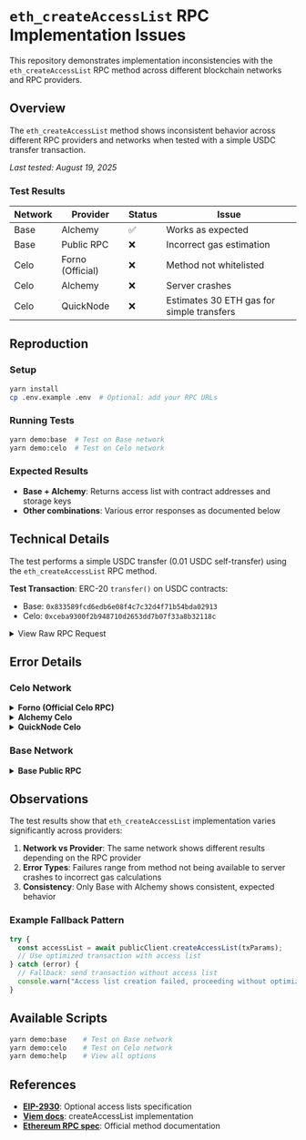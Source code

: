 # `eth_createAccessList` RPC Implementation Issues

This repository demonstrates implementation inconsistencies with the `eth_createAccessList` RPC method across different blockchain networks and RPC providers.

## Overview

The `eth_createAccessList` method shows inconsistent behavior across different RPC providers and networks when tested with a simple USDC transfer transaction.

_Last tested: August 19, 2025_

### Test Results

| Network | Provider         | Status | Issue                                     |
| ------- | ---------------- | ------ | ----------------------------------------- |
| Base    | Alchemy          | ✅     | Works as expected                         |
| Base    | Public RPC       | ❌     | Incorrect gas estimation                  |
| Celo    | Forno (Official) | ❌     | Method not whitelisted                    |
| Celo    | Alchemy          | ❌     | Server crashes                            |
| Celo    | QuickNode        | ❌     | Estimates 30 ETH gas for simple transfers |

## Reproduction

### Setup

```bash
yarn install
cp .env.example .env  # Optional: add your RPC URLs
```

### Running Tests

```bash
yarn demo:base  # Test on Base network
yarn demo:celo  # Test on Celo network
```

### Expected Results

- **Base + Alchemy**: Returns access list with contract addresses and storage keys
- **Other combinations**: Various error responses as documented below

## Technical Details

The test performs a simple USDC transfer (0.01 USDC self-transfer) using the `eth_createAccessList` RPC method.

**Test Transaction**: ERC-20 `transfer()` on USDC contracts:

- Base: `0x833589fcd6edb6e08f4c7c32d4f71b54bda02913`
- Celo: `0xceba9300f2b948710d2653dd7b07f33a8b32118c`

<details>
<summary>View Raw RPC Request</summary>

```json
{
  "method": "eth_createAccessList",
  "params": [
    {
      "data": "0xa9059cbb000000000000000000000000e30e59040385cfa09e5c61241c20f0673f314c980000000000000000000000000000000000000000000000000000000000002710",
      "from": "0xe30E59040385cfa09e5C61241C20f0673F314C98",
      "to": "0xceba9300f2b948710d2653dd7b07f33a8b32118c",
      "value": "0x0"
    },
    "latest"
  ]
}
```

</details>

## Error Details

### Celo Network

<details>
<summary><strong>Forno (Official Celo RPC)</strong></summary>

```json
{
  "code": -32601,
  "message": "rpc method is not whitelisted"
}
```

</details>

<details>
<summary><strong>Alchemy Celo</strong></summary>

```
CallExecutionError: An internal error was received.
Details: method handler crashed
```

</details>

<details>
<summary><strong>QuickNode Celo</strong></summary>

```
err: insufficient funds for gas * price + value:
address 0xe30E59040385cfa09e5C61241C20f0673F314C98 have 99063787553000000 want 30000600000000000000
```

Gas estimation: ~30 ETH for a simple USDC transfer (account balance: ~0.1 ETH).

</details>

### Base Network

<details>
<summary><strong>Base Public RPC</strong></summary>

Similar gas estimation issues as seen with QuickNode on Celo.

</details>

## Observations

The test results show that `eth_createAccessList` implementation varies significantly across providers:

1. **Network vs Provider**: The same network shows different results depending on the RPC provider
2. **Error Types**: Failures range from method not being available to server crashes to incorrect gas calculations
3. **Consistency**: Only Base with Alchemy shows consistent, expected behavior

### Example Fallback Pattern

```typescript
try {
  const accessList = await publicClient.createAccessList(txParams);
  // Use optimized transaction with access list
} catch (error) {
  // Fallback: send transaction without access list
  console.warn("Access list creation failed, proceeding without optimization");
}
```

## Available Scripts

```bash
yarn demo:base    # Test on Base network
yarn demo:celo    # Test on Celo network
yarn demo:help    # View all options
```

## References

- **[EIP-2930](https://eips.ethereum.org/EIPS/eip-2930)**: Optional access lists specification
- **[Viem docs](https://viem.sh/docs/actions/public/createAccessList.html)**: createAccessList implementation
- **[Ethereum RPC spec](https://ethereum.org/en/developers/docs/apis/json-rpc/#eth_createaccesslist)**: Official method documentation

